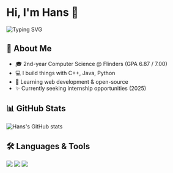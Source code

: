 # Hi, I'm Hans 👋

![Typing SVG](https://readme-typing-svg.herokuapp.com/?lines=2nd+year+CS+student;Always+learning+new+things!)

## 🤖 About Me
- 🎓 2nd-year Computer Science @ Flinders (GPA 6.87 / 7.00)
- 💻 I build things with C++, Java, Python
- 🌱 Learning web development & open-source
- ✨ Currently seeking internship opportunities (2025)

## 📊 GitHub Stats
![Hans's GitHub stats](https://github-readme-stats.vercel.app/api?username=hanspujalte&show_icons=true&theme=radical)

## 🛠️ Languages & Tools
<img src="https://img.shields.io/badge/C++-00599C?style=for-the-badge&logo=cplusplus&logoColor=white"/> 
<img src="https://img.shields.io/badge/Java-ED8B00?style=for-the-badge&logo=java&logoColor=white"/> 
<img src="https://img.shields.io/badge/Python-3776AB?style=for-the-badge&logo=python&logoColor=white"/>
